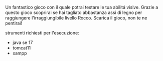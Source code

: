 Un fantastico gioco con il quale potrai testare le tua abilitá visive.
Grazie a questo gioco scoprirai se hai tagliato abbastanza assi di legno per raggiungere l'irraggiungibile livello Rocco.
Scarica il gioco, non te ne pentirai!


strumenti richiesti per l'esecuzione:
- java se 17
- tomcat11
- xampp

